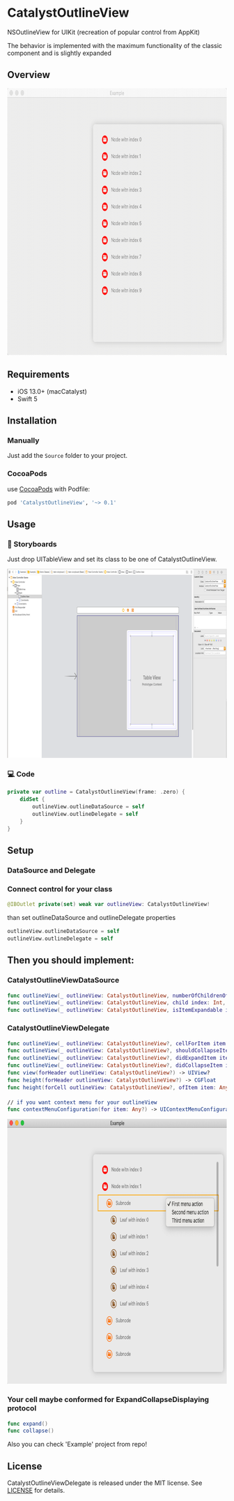 # CatalystOutlineView
NSOutlineView for UIKit (recreation of popular control from AppKit)

The behavior is implemented with the maximum functionality of the classic component and is slightly expanded

## Overview

<img src="https://github.com/InstaRobot/CatalystOutlineView/blob/master/Assets/demo.gif" width="789" height="613" />

## Requirements

* iOS 13.0+ (macCatalyst)
* Swift 5

## Installation

### Manually

Just add the `Source` folder to your project.

### CocoaPods

use [CocoaPods](https://cocoapods.org) with Podfile:
``` ruby
pod 'CatalystOutlineView', '~> 0.1'
```

## Usage

### 🎨 Storyboards
Just drop UITableView and set its class to be one of CatalystOutlineView.

<img src="https://github.com/InstaRobot/CatalystOutlineView/blob/master/Assets/storyboard.png" width="800" height="434" />

### 💻 Code
``` swift
private var outline = CatalystOutlineView(frame: .zero) {
    didSet {
        outlineView.outlineDataSource = self
        outlineView.outlineDelegate = self
    }
}
```

## Setup
### DataSource and Delegate

### Connect control for your class
``` swift
@IBOutlet private(set) weak var outlineView: CatalystOutlineView!
```
than set outlineDataSource and outlineDelegate properties

``` swift
outlineView.outlineDataSource = self
outlineView.outlineDelegate = self
```

## Then you should implement:

### CatalystOutlineViewDataSource
``` swift
func outlineView(_ outlineView: CatalystOutlineView, numberOfChildrenOfItem item: Any?) -> Int
func outlineView(_ outlineView: CatalystOutlineView, child index: Int, ofItem item: Any?) -> Any
func outlineView(_ outlineView: CatalystOutlineView, isItemExpandable item: Any) -> Bool
```

### CatalystOutlineViewDelegate
``` swift
func outlineView(_ outlineView: CatalystOutlineView?, cellForItem item: Any?) -> UITableViewCell?
func outlineView(_ outlineView: CatalystOutlineView?, shouldCollapseItem item: Any?) -> Bool
func outlineView(_ outlineView: CatalystOutlineView?, didExpandItem item: Any?)
func outlineView(_ outlineView: CatalystOutlineView?, didCollapseItem item: Any?)
func view(forHeader outlineView: CatalystOutlineView?) -> UIView?
func height(forHeader outlineView: CatalystOutlineView?) -> CGFloat
func height(forCell outlineView: CatalystOutlineView?, ofItem item: Any?) -> CGFloat

// if you want context menu for your outlineView
func contextMenuConfiguration(for item: Any?) -> UIContextMenuConfiguration?
```

<img src="https://github.com/InstaRobot/CatalystOutlineView/blob/master/Assets/context.png" width="787" height="608" />

### Your cell maybe conformed for ExpandCollapseDisplaying protocol

``` swift 
func expand()
func collapse()
```

Also you can check 'Example' project from repo!

## License
CatalystOutlineViewDelegate is released under the MIT license. See [LICENSE](./LICENSE) for details.
